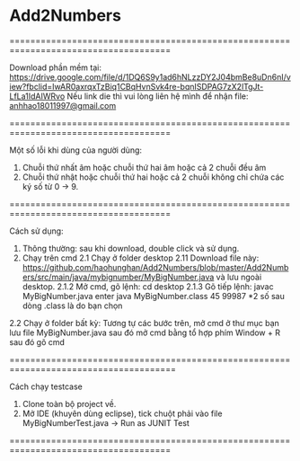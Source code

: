 # Add2Numbers

=====================================================================================

Download phần mềm tại: https://drive.google.com/file/d/1DQ6S9y1ad6hNLzzDY2J04bmBe8uDn6nI/view?fbclid=IwAR0axrqxTzBiq1CBqHvnSvk4re-bqnISDPAG7zX2lTgJt-LfLa1IdAIWRvo 
Nếu link die thì vui lòng liên hệ mình để nhận file: anhhao18011997@gmail.com

=====================================================================================

Một số lỗi khi dùng của người dùng:

1. Chuỗi thứ nhất âm hoặc chuỗi thứ hai âm hoặc cả 2 chuỗi đều âm
2. Chuỗi thứ nhật hoặc chuỗi thứ hai hoặc cả 2 chuỗi không chỉ chứa các ký số từ 0 -> 9.

=====================================================================================

Cách sử dụng: 
1. Thông thường: sau khi download, double click và sử dụng.
2. Chạy trên cmd
  2.1 Chạy ở folder desktop
    2.11 Download file này: https://github.com/haohunghan/Add2Numbers/blob/master/Add2Numbers/src/main/java/mybignumber/MyBigNumber.java và lưu ngoài desktop.
    2.1.2 Mở cmd, gõ lệnh: cd desktop
    2.1.3 Gõ tiếp lệnh: javac MyBigNumber.java   enter
                      java MyBigNumber.class 45 99987
                      *2 số sau dòng .class là do bạn chọn

 2.2 Chạy ở folder bất kỳ:
    Tương tự các bước trên, mở cmd ở thư mục bạn lưu file MyBigNumber.java sau đó mở cmd bằng tổ hợp phím Window + R sau đó gõ cmd 
                    
======================================================================================
   
Cách chạy testcase
  1. Clone toàn bộ project về.
  2. Mở IDE (khuyên dùng eclipse), tick chuột phải vào file MyBigNumberTest.java -> Run as JUNIT Test
   
=====================================================================================
   
   
   
   
   
   
   
   
   
   
                    
                    
